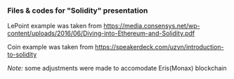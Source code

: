 ### Files & codes for "Solidity" presentation

LePoint example was taken from 
https://media.consensys.net/wp-content/uploads/2016/06/Diving-into-Ethereum-and-Solidity.pdf

Coin example was taken from 
https://speakerdeck.com/uzyn/introduction-to-solidity

*Note:* some adjustments were made to accomodate Eris(Monax) blockchain

